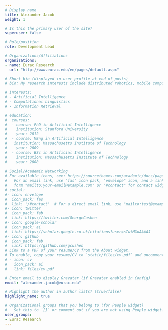 ```yaml
---
# Display name
title: Alexander Jacob
weight: 1

# Is this the primary user of the site?
superuser: false

# Role/position
role: Development Lead

# Organizations/Affiliations
organizations:
- name: Eurac Research
  url: "http://www.eurac.edu/en/pages/default.aspx"

# Short bio (displayed in user profile at end of posts)
# bio: My research interests include distributed robotics, mobile computing and programmable matter.

# interests:
# - Artificial Intelligence
# - Computational Linguistics
# - Information Retrieval

# education:
#  courses:
#  - course: PhD in Artificial Intelligence
#    institution: Stanford University
#    year: 2012
#  - course: MEng in Artificial Intelligence
#   institution: Massachusetts Institute of Technology
#    year: 2009
#  - course: BSc in Artificial Intelligence
#    institution: Massachusetts Institute of Technology
#    year: 2008

# Social/Academic Networking
# For available icons, see: https://sourcethemes.com/academic/docs/page-builder/#icons
#   For an email link, use "fas" icon pack, "envelope" icon, and a link in the
#   form "mailto:your-email@example.com" or "#contact" for contact widget.
# social:
#- icon: envelope
#  icon_pack: fas
#  link: '/#contact'  # For a direct email link, use "mailto:test@example.org".
#- icon: twitter
#  icon_pack: fab
#  link: https://twitter.com/GeorgeCushen
#- icon: google-scholar
#  icon_pack: ai
#  link: https://scholar.google.co.uk/citations?user=sIwtMXoAAAAJ
#- icon: github
#  icon_pack: fab
#  link: https://github.com/gcushen
# Link to a PDF of your resume/CV from the About widget.
# To enable, copy your resume/CV to `static/files/cv.pdf` and uncomment the lines below.
# - icon: cv
#   icon_pack: ai
#   link: files/cv.pdf

# Enter email to display Gravatar (if Gravatar enabled in Config)
email: "alexander.jacob@eurac.edu"

# Highlight the author in author lists? (true/false)
highlight_name: true

# Organizational groups that you belong to (for People widget)
#   Set this to `[]` or comment out if you are not using People widget.
user_groups:
- Eurac Research
---
```

